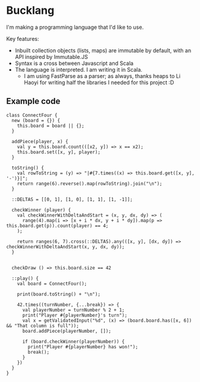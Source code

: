 # Bucklang

I'm making a programming language that I'd like to use.

Key features:

- Inbuilt collection objects (lists, maps) are immutable by default, with an API inspired by Immutable.JS
- Syntax is a cross between Javascript and Scala
- The language is interpreted. I am writing it in Scala.
    - I am using FastParse as a parser; as always, thanks heaps to Li Haoyi for writing half the libraries I needed for this project :D

## Example code


    class ConnectFour {
      new (board = {}) {
        this.board = board || {};
      }
      
      addPiece(player, x) {
        val y = this.board.count(([x2, y]) => x == x2);
        this.board.set([x, y], player);
      }
      
      toString() {
        val rowToString = (y) => "|#{7.times((x) => this.board.get([x, y], '-')}|";
        return range(6).reverse().map(rowToString).join("\n");
      }
      
      ::DELTAS = [[0, 1], [1, 0], [1, 1], [1, -1]];
      
      checkWinner (player) {
        val checkWinnerWithDeltaAndStart = (x, y, dx, dy) => (
          range(4).map(i => [x + i * dx, y + i * dy]).map(p => this.board.get(p)).count(player) == 4;
        );
        
        return ranges(6, 7).cross(::DELTAS).any(([x, y], [dx, dy]) => checkWinnerWithDeltaAndStart(x, y, dx, dy));
      }
      
      
      checkDraw () => this.board.size == 42
      
      ::play() {
        val board = ConnectFour();
        
        print(board.toString() + "\n");
        
        42.times((turnNumber, {...break}) => {
          val playerNumber = turnNumber % 2 + 1;
          print("Player #{playerNumber}'s turn");
          val x = getValidatedInput("%d", (x) => (board.board.has([x, 6]) && "That column is full"));
          board.addPiece(playerNumber, []);
          
          if (board.checkWinner(playerNumber)) {
            print("Player #{playerNumber} has won!");
            break();
          }
        })
      }
    }
